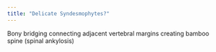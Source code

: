 ```yaml
---
title: "Delicate Syndesmophytes?"
---
```

Bony bridging connecting adjacent vertebral margins creating bamboo spine (spinal ankylosis)

